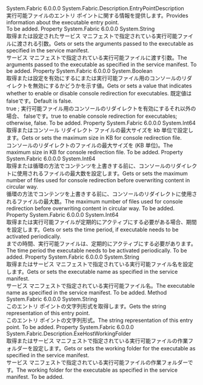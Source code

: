<Type Name="ExeHostEntryPointDescription" FullName="System.Fabric.Description.ExeHostEntryPointDescription">
  <TypeSignature Language="C#" Value="public sealed class ExeHostEntryPointDescription : System.Fabric.Description.EntryPointDescription" />
  <TypeSignature Language="ILAsm" Value=".class public auto ansi sealed beforefieldinit ExeHostEntryPointDescription extends System.Fabric.Description.EntryPointDescription" />
  <TypeSignature Language="DocId" Value="T:System.Fabric.Description.ExeHostEntryPointDescription" />
  <TypeSignature Language="VB.NET" Value="Public NotInheritable Class ExeHostEntryPointDescription&#xA;Inherits EntryPointDescription" />
  <TypeSignature Language="F#" Value="type ExeHostEntryPointDescription = class&#xA;    inherit EntryPointDescription" />
  <AssemblyInfo>
    <AssemblyName>System.Fabric</AssemblyName>
    <AssemblyVersion>6.0.0.0</AssemblyVersion>
  </AssemblyInfo>
  <Base>
    <BaseTypeName>System.Fabric.Description.EntryPointDescription</BaseTypeName>
  </Base>
  <Interfaces />
  <Docs>
    <summary>
      <para><span data-ttu-id="290dc-101">実行可能ファイルのエントリ ポイントに関する情報を提供します。</span><span class="sxs-lookup"><span data-stu-id="290dc-101">Provides information about the executable entry point.</span></span></para>
    </summary>
    <remarks>To be added.</remarks>
  </Docs>
  <Members>
    <Member MemberName="Arguments">
      <MemberSignature Language="C#" Value="public string Arguments { get; }" />
      <MemberSignature Language="ILAsm" Value=".property instance string Arguments" />
      <MemberSignature Language="DocId" Value="P:System.Fabric.Description.ExeHostEntryPointDescription.Arguments" />
      <MemberSignature Language="VB.NET" Value="Public ReadOnly Property Arguments As String" />
      <MemberSignature Language="F#" Value="member this.Arguments : string" Usage="System.Fabric.Description.ExeHostEntryPointDescription.Arguments" />
      <MemberType>Property</MemberType>
      <AssemblyInfo>
        <AssemblyName>System.Fabric</AssemblyName>
        <AssemblyVersion>6.0.0.0</AssemblyVersion>
      </AssemblyInfo>
      <ReturnValue>
        <ReturnType>System.String</ReturnType>
      </ReturnValue>
      <Docs>
        <summary>
          <para><span data-ttu-id="290dc-102">取得または設定されたサービス マニフェストで指定されている実行可能ファイルに渡される引数。</span><span class="sxs-lookup"><span data-stu-id="290dc-102">Gets or sets the arguments passed to the executable as specified in the service manifest.</span></span> </para>
        </summary>
        <value>
          <para><span data-ttu-id="290dc-103">サービス マニフェストで指定されている実行可能ファイルに渡す引数。</span><span class="sxs-lookup"><span data-stu-id="290dc-103">The arguments passed to the executable as specified in the service manifest.</span></span></para>
        </value>
        <remarks>To be added.</remarks>
      </Docs>
    </Member>
    <Member MemberName="ConsoleRedirectionEnabled">
      <MemberSignature Language="C#" Value="public bool ConsoleRedirectionEnabled { get; }" />
      <MemberSignature Language="ILAsm" Value=".property instance bool ConsoleRedirectionEnabled" />
      <MemberSignature Language="DocId" Value="P:System.Fabric.Description.ExeHostEntryPointDescription.ConsoleRedirectionEnabled" />
      <MemberSignature Language="VB.NET" Value="Public ReadOnly Property ConsoleRedirectionEnabled As Boolean" />
      <MemberSignature Language="F#" Value="member this.ConsoleRedirectionEnabled : bool" Usage="System.Fabric.Description.ExeHostEntryPointDescription.ConsoleRedirectionEnabled" />
      <MemberType>Property</MemberType>
      <AssemblyInfo>
        <AssemblyName>System.Fabric</AssemblyName>
        <AssemblyVersion>6.0.0.0</AssemblyVersion>
      </AssemblyInfo>
      <ReturnValue>
        <ReturnType>System.Boolean</ReturnType>
      </ReturnValue>
      <Docs>
        <summary>
          <para><span data-ttu-id="290dc-104">取得または設定を有効にするにまたは実行可能ファイル用のコンソールのリダイレクトを無効にするかどうかを示す値。</span><span class="sxs-lookup"><span data-stu-id="290dc-104">Gets or sets a value that indicates whether to enable or disable console redirection for executables.</span></span> <span data-ttu-id="290dc-105">既定値は <languageKeyword>false</languageKeyword>です。</span><span class="sxs-lookup"><span data-stu-id="290dc-105">Default is <languageKeyword>false</languageKeyword>.</span></span></para>
        </summary>
        <value>
          <para>
            <span data-ttu-id="290dc-106"><languageKeyword>true</languageKeyword> ; 実行可能ファイル用のコンソールのリダイレクトを有効にするそれ以外の場合、 <languageKeyword>false</languageKeyword>です。</span><span class="sxs-lookup"><span data-stu-id="290dc-106"><languageKeyword>true</languageKeyword> to enable console redirection for executables; otherwise, <languageKeyword>false</languageKeyword>.</span></span></para>
        </value>
        <remarks>To be added.</remarks>
      </Docs>
    </Member>
    <Member MemberName="ConsoleRedirectionFileMaxSizeInKb">
      <MemberSignature Language="C#" Value="public long ConsoleRedirectionFileMaxSizeInKb { get; }" />
      <MemberSignature Language="ILAsm" Value=".property instance int64 ConsoleRedirectionFileMaxSizeInKb" />
      <MemberSignature Language="DocId" Value="P:System.Fabric.Description.ExeHostEntryPointDescription.ConsoleRedirectionFileMaxSizeInKb" />
      <MemberSignature Language="VB.NET" Value="Public ReadOnly Property ConsoleRedirectionFileMaxSizeInKb As Long" />
      <MemberSignature Language="F#" Value="member this.ConsoleRedirectionFileMaxSizeInKb : int64" Usage="System.Fabric.Description.ExeHostEntryPointDescription.ConsoleRedirectionFileMaxSizeInKb" />
      <MemberType>Property</MemberType>
      <AssemblyInfo>
        <AssemblyName>System.Fabric</AssemblyName>
        <AssemblyVersion>6.0.0.0</AssemblyVersion>
      </AssemblyInfo>
      <ReturnValue>
        <ReturnType>System.Int64</ReturnType>
      </ReturnValue>
      <Docs>
        <summary>
          <para><span data-ttu-id="290dc-107">取得またはコンソール リダイレクト ファイルの最大サイズを kb 単位で設定します。</span><span class="sxs-lookup"><span data-stu-id="290dc-107">Gets or sets the maximum size in KB for console redirection file.</span></span></para>
        </summary>
        <value>
          <para><span data-ttu-id="290dc-108">コンソールのリダイレクトのファイルの最大サイズを (KB 単位)。</span><span class="sxs-lookup"><span data-stu-id="290dc-108">The maximum size in KB for console redirection file.</span></span></para>
        </value>
        <remarks>To be added.</remarks>
      </Docs>
    </Member>
    <Member MemberName="ConsoleRedirectionFileRetentionCount">
      <MemberSignature Language="C#" Value="public long ConsoleRedirectionFileRetentionCount { get; }" />
      <MemberSignature Language="ILAsm" Value=".property instance int64 ConsoleRedirectionFileRetentionCount" />
      <MemberSignature Language="DocId" Value="P:System.Fabric.Description.ExeHostEntryPointDescription.ConsoleRedirectionFileRetentionCount" />
      <MemberSignature Language="VB.NET" Value="Public ReadOnly Property ConsoleRedirectionFileRetentionCount As Long" />
      <MemberSignature Language="F#" Value="member this.ConsoleRedirectionFileRetentionCount : int64" Usage="System.Fabric.Description.ExeHostEntryPointDescription.ConsoleRedirectionFileRetentionCount" />
      <MemberType>Property</MemberType>
      <AssemblyInfo>
        <AssemblyName>System.Fabric</AssemblyName>
        <AssemblyVersion>6.0.0.0</AssemblyVersion>
      </AssemblyInfo>
      <ReturnValue>
        <ReturnType>System.Int64</ReturnType>
      </ReturnValue>
      <Docs>
        <summary>
          <para><span data-ttu-id="290dc-109">取得または循環の方法でコンテンツを上書きする前に、コンソールのリダイレクトに使用されるファイルの最大数を設定します。</span><span class="sxs-lookup"><span data-stu-id="290dc-109">Gets or sets the maximum number of files used for console redirection before overwriting content in circular way.</span></span> </para>
        </summary>
        <value>
          <para><span data-ttu-id="290dc-110">循環の方法でコンテンツを上書きする前に、コンソールのリダイレクトに使用されるファイルの最大数。</span><span class="sxs-lookup"><span data-stu-id="290dc-110">The maximum number of files used for console redirection before overwriting content in circular way.</span></span></para>
        </value>
        <remarks>To be added.</remarks>
      </Docs>
    </Member>
    <Member MemberName="PeriodicInterval">
      <MemberSignature Language="C#" Value="public long PeriodicInterval { get; }" />
      <MemberSignature Language="ILAsm" Value=".property instance int64 PeriodicInterval" />
      <MemberSignature Language="DocId" Value="P:System.Fabric.Description.ExeHostEntryPointDescription.PeriodicInterval" />
      <MemberSignature Language="VB.NET" Value="Public ReadOnly Property PeriodicInterval As Long" />
      <MemberSignature Language="F#" Value="member this.PeriodicInterval : int64" Usage="System.Fabric.Description.ExeHostEntryPointDescription.PeriodicInterval" />
      <MemberType>Property</MemberType>
      <AssemblyInfo>
        <AssemblyName>System.Fabric</AssemblyName>
        <AssemblyVersion>6.0.0.0</AssemblyVersion>
      </AssemblyInfo>
      <ReturnValue>
        <ReturnType>System.Int64</ReturnType>
      </ReturnValue>
      <Docs>
        <summary>
          <para><span data-ttu-id="290dc-111">取得または実行可能ファイルが定期的にアクティブにする必要がある場合、期間を設定します。</span><span class="sxs-lookup"><span data-stu-id="290dc-111">Gets or sets the time period, if executable needs to be activated periodically.</span></span> </para>
        </summary>
        <value>
          <para><span data-ttu-id="290dc-112">までの時間、実行可能ファイルは、定期的にアクティブにする必要があります。</span><span class="sxs-lookup"><span data-stu-id="290dc-112">The time period the executable needs to be activated periodically.</span></span></para>
        </value>
        <remarks>To be added.</remarks>
      </Docs>
    </Member>
    <Member MemberName="Program">
      <MemberSignature Language="C#" Value="public string Program { get; }" />
      <MemberSignature Language="ILAsm" Value=".property instance string Program" />
      <MemberSignature Language="DocId" Value="P:System.Fabric.Description.ExeHostEntryPointDescription.Program" />
      <MemberSignature Language="VB.NET" Value="Public ReadOnly Property Program As String" />
      <MemberSignature Language="F#" Value="member this.Program : string" Usage="System.Fabric.Description.ExeHostEntryPointDescription.Program" />
      <MemberType>Property</MemberType>
      <AssemblyInfo>
        <AssemblyName>System.Fabric</AssemblyName>
        <AssemblyVersion>6.0.0.0</AssemblyVersion>
      </AssemblyInfo>
      <ReturnValue>
        <ReturnType>System.String</ReturnType>
      </ReturnValue>
      <Docs>
        <summary>
          <para><span data-ttu-id="290dc-113">取得またはサービス マニフェストで指定されている実行可能ファイル名を設定します。</span><span class="sxs-lookup"><span data-stu-id="290dc-113">Gets or sets the executable name as specified in the service manifest.</span></span></para>
        </summary>
        <value>
          <para><span data-ttu-id="290dc-114">サービス マニフェストで指定されている実行可能ファイル名。</span><span class="sxs-lookup"><span data-stu-id="290dc-114">The executable name as specified in the service manifest.</span></span></para>
        </value>
        <remarks>To be added.</remarks>
      </Docs>
    </Member>
    <Member MemberName="ToString">
      <MemberSignature Language="C#" Value="public override string ToString ();" />
      <MemberSignature Language="ILAsm" Value=".method public hidebysig virtual instance string ToString() cil managed" />
      <MemberSignature Language="DocId" Value="M:System.Fabric.Description.ExeHostEntryPointDescription.ToString" />
      <MemberSignature Language="VB.NET" Value="Public Overrides Function ToString () As String" />
      <MemberSignature Language="F#" Value="override this.ToString : unit -&gt; string" Usage="exeHostEntryPointDescription.ToString " />
      <MemberType>Method</MemberType>
      <AssemblyInfo>
        <AssemblyName>System.Fabric</AssemblyName>
        <AssemblyVersion>6.0.0.0</AssemblyVersion>
      </AssemblyInfo>
      <ReturnValue>
        <ReturnType>System.String</ReturnType>
      </ReturnValue>
      <Parameters />
      <Docs>
        <summary>
          <para><span data-ttu-id="290dc-115">このエントリ ポイントの文字列形式を取得します。</span><span class="sxs-lookup"><span data-stu-id="290dc-115">Gets the string representation of this entry point.</span></span></para>
        </summary>
        <returns>
          <para><span data-ttu-id="290dc-116">このエントリ ポイントの文字列形式。</span><span class="sxs-lookup"><span data-stu-id="290dc-116">The string representation of this entry point.</span></span></para>
        </returns>
        <remarks>To be added.</remarks>
      </Docs>
    </Member>
    <Member MemberName="WorkingFolder">
      <MemberSignature Language="C#" Value="public System.Fabric.Description.ExeHostWorkingFolder WorkingFolder { get; }" />
      <MemberSignature Language="ILAsm" Value=".property instance valuetype System.Fabric.Description.ExeHostWorkingFolder WorkingFolder" />
      <MemberSignature Language="DocId" Value="P:System.Fabric.Description.ExeHostEntryPointDescription.WorkingFolder" />
      <MemberSignature Language="VB.NET" Value="Public ReadOnly Property WorkingFolder As ExeHostWorkingFolder" />
      <MemberSignature Language="F#" Value="member this.WorkingFolder : System.Fabric.Description.ExeHostWorkingFolder" Usage="System.Fabric.Description.ExeHostEntryPointDescription.WorkingFolder" />
      <MemberType>Property</MemberType>
      <AssemblyInfo>
        <AssemblyName>System.Fabric</AssemblyName>
        <AssemblyVersion>6.0.0.0</AssemblyVersion>
      </AssemblyInfo>
      <ReturnValue>
        <ReturnType>System.Fabric.Description.ExeHostWorkingFolder</ReturnType>
      </ReturnValue>
      <Docs>
        <summary>
          <para><span data-ttu-id="290dc-117">取得またはサービス マニフェストで指定されている実行可能ファイルの作業フォルダーを設定します。</span><span class="sxs-lookup"><span data-stu-id="290dc-117">Gets or sets the working folder for the executable as specified in the service manifest.</span></span></para>
        </summary>
        <value>
          <para><span data-ttu-id="290dc-118">サービス マニフェストで指定されている実行可能ファイルの作業フォルダーです。</span><span class="sxs-lookup"><span data-stu-id="290dc-118">The working folder for the executable as specified in the service manifest.</span></span></para>
        </value>
        <remarks>To be added.</remarks>
      </Docs>
    </Member>
  </Members>
</Type>